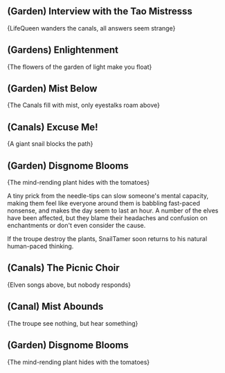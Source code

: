 (Garden) Interview with the Tao Mistresss
-----
{LifeQueen wanders the canals, all answers seem strange}


(Gardens) Enlightenment
-----
{The flowers of the garden of light make you float}


(Garden) Mist Below
-----
{The Canals fill with mist, only eyestalks roam above}


(Canals) Excuse Me!
-----
{A giant snail blocks the path}


(Garden) Disgnome Blooms
-----
{The mind-rending plant hides with the tomatoes}

A tiny prick from the needle-tips can slow someone's mental capacity, making them feel like everyone around them is babbling fast-paced nonsense, and makes the day seem to last an hour.
A number of the elves have been affected, but they blame their headaches and confusion on enchantments or don't even consider the cause.

If the troupe destroy the plants, SnailTamer soon returns to his natural human-paced thinking.


(Canals) The Picnic Choir
-----
{Elven songs above, but nobody responds}


(Canal) Mist Abounds
-----
{The troupe see nothing, but hear something}

(Garden) Disgnome Blooms
-----
{The mind-rending plant hides with the tomatoes}



